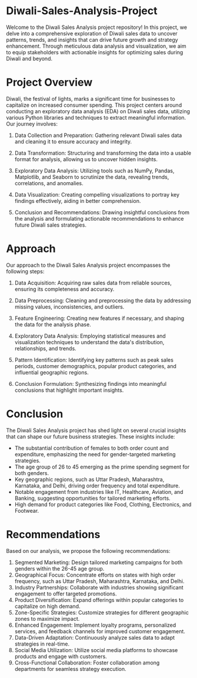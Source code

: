 # Diwali-Sales-Analysis-Project
Welcome to the Diwali Sales Analysis project repository! In this project, we delve into a comprehensive exploration of Diwali sales data to uncover patterns, trends, and insights that can drive future growth and strategy enhancement. Through meticulous data analysis and visualization, we aim to equip stakeholders with actionable insights for optimizing sales during Diwali and beyond.

# Project Overview
Diwali, the festival of lights, marks a significant time for businesses to capitalize on increased consumer spending. This project centers around conducting an exploratory data analysis (EDA) on Diwali sales data, utilizing various Python libraries and techniques to extract meaningful information. Our journey involves:

1. Data Collection and Preparation: Gathering relevant Diwali sales data and cleaning it to ensure accuracy and integrity.

2. Data Transformation: Structuring and transforming the data into a usable format for analysis, allowing us to uncover hidden insights.

3. Exploratory Data Analysis: Utilizing tools such as NumPy, Pandas, Matplotlib, and Seaborn to scrutinize the data, revealing trends, correlations, and anomalies.

4. Data Visualization: Creating compelling visualizations to portray key findings effectively, aiding in better comprehension.

5. Conclusion and Recommendations: Drawing insightful conclusions from the analysis and formulating actionable recommendations to enhance future Diwali sales strategies.

# Approach
Our approach to the Diwali Sales Analysis project encompasses the following steps:

1. Data Acquisition: Acquiring raw sales data from reliable sources, ensuring its completeness and accuracy.

2. Data Preprocessing: Cleaning and preprocessing the data by addressing missing values, inconsistencies, and outliers.

3. Feature Engineering: Creating new features if necessary, and shaping the data for the analysis phase.

4. Exploratory Data Analysis: Employing statistical measures and visualization techniques to understand the data's distribution, relationships, and trends.

5. Pattern Identification: Identifying key patterns such as peak sales periods, customer demographics, popular product categories, and influential geographic regions.

6. Conclusion Formulation: Synthesizing findings into meaningful conclusions that highlight important insights.

# Conclusion
The Diwali Sales Analysis project has shed light on several crucial insights that can shape our future business strategies. These insights include:
- The substantial contribution of females to both order count and expenditure, emphasizing the need for gender-targeted marketing strategies.
- The age group of 26 to 45 emerging as the prime spending segment for both genders.
- Key geographic regions, such as Uttar Pradesh, Maharashtra, Karnataka, and Delhi, driving order frequency and total expenditure.
- Notable engagement from industries like IT, Healthcare, Aviation, and Banking, suggesting opportunities for tailored marketing efforts.
- High demand for product categories like Food, Clothing, Electronics, and Footwear.

# Recommendations
Based on our analysis, we propose the following recommendations:

1. Segmented Marketing: Design tailored marketing campaigns for both genders within the 26-45 age group.
2. Geographical Focus: Concentrate efforts on states with high order frequency, such as Uttar Pradesh, Maharashtra, Karnataka, and Delhi.
3. Industry Partnerships: Collaborate with industries showing significant engagement to offer targeted promotions.
4. Product Diversification: Expand offerings within popular categories to capitalize on high demand.
5. Zone-Specific Strategies: Customize strategies for different geographic zones to maximize impact.
6. Enhanced Engagement: Implement loyalty programs, personalized services, and feedback channels for improved customer engagement.
7. Data-Driven Adaptation: Continuously analyze sales data to adapt strategies in real-time.
8. Social Media Utilization: Utilize social media platforms to showcase products and engage with customers.
9. Cross-Functional Collaboration: Foster collaboration among departments for seamless strategy execution.
  

